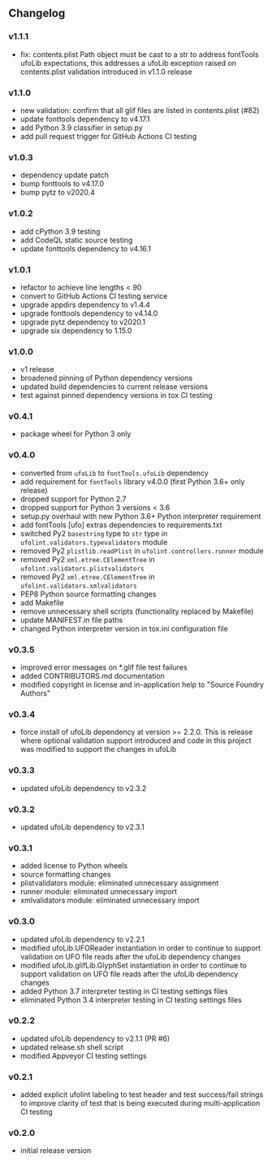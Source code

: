 ## Changelog

### v1.1.1

- fix: contents.plist Path object must be cast to a str to address fontTools ufoLib expectations, this addresses a ufoLib exception raised on contents.plist validation introduced in v1.1.0 release

### v1.1.0

- new validation: confirm that all glif files are listed in contents.plist (#82)
- update fonttools dependency to v4.17.1
- add Python 3.9 classifier in setup.py
- add pull request trigger for GitHub Actions CI testing

### v1.0.3

- dependency update patch
- bump fonttools to v4.17.0
- bump pytz to v2020.4

### v1.0.2

- add cPython 3.9 testing
- add CodeQL static source testing
- update fonttools dependency to v4.16.1

### v1.0.1

- refactor to achieve line lengths < 90
- convert to GitHub Actions CI testing service
- upgrade appdirs dependency to v1.4.4
- upgrade fonttools dependency to v4.14.0
- upgrade pytz dependency to v2020.1
- upgrade six dependency to 1.15.0

### v1.0.0

- v1 release
- broadened pinning of Python dependency versions
- updated build dependencies to current release versions
- test against pinned dependency versions in tox CI testing

### v0.4.1

- package wheel for Python 3 only

### v0.4.0

- converted from `ufoLib` to `fontTools.ufoLib` dependency
- add requirement for `fontTools` library v4.0.0 (first Python 3.6+ only release)
- dropped support for Python 2.7
- dropped support for Python 3 versions < 3.6
- setup.py overhaul with new Python 3.6+ Python interpreter requirement
- add fontTools [ufo] extras dependencies to requirements.txt
- switched Py2 `basestring` type to `str` type in `ufolint.validators.typevalidators` module
- removed Py2 `plistlib.readPlist` in `ufolint.controllers.runner` module
- removed Py2 `xml.etree.CElementTree` in `ufolint.validators.plistvalidators`
- removed Py2 `xml.etree.CElementTree` in `ufolint.validators.xmlvalidators`
- PEP8 Python source formatting changes
- add Makefile
- remove unnecessary shell scripts (functionality replaced by Makefile)
- update MANIFEST.in file paths
- changed Python interpreter version in tox.ini configuration file

### v0.3.5

- improved error messages on \*.glif file test failures
- added CONTRIBUTORS.md documentation
- modified copyright in license and in-application help to "Source Foundry Authors"

### v0.3.4

- force install of ufoLib dependency at version >= 2.2.0. This is release where optional validation support introduced and code in this project was modified to support the changes in ufoLib

### v0.3.3

- updated ufoLib dependency to v2.3.2

### v0.3.2

- updated ufoLib dependency to v2.3.1

### v0.3.1

- added license to Python wheels
- source formatting changes
- plistvalidators module: eliminated unnecessary assignment
- runner module: eliminated unnecessary import
- xmlvalidators module: eliminated unnecessary import

### v0.3.0

- updated ufoLib dependency to v2.2.1
- modified ufoLib.UFOReader instantiation in order to continue to support validation on UFO file reads after the ufoLib dependency changes
- modified ufoLib.glifLib.GlyphSet instantiation in order to continue to support validation on UFO file reads after the ufoLib dependency changes
- added Python 3.7 interpreter testing in CI testing settings files
- eliminated Python 3.4 interpreter testing in CI testing settings files

### v0.2.2

- updated ufoLib dependency to v2.1.1 (PR #6)
- updated release.sh shell script
- modified Appveyor CI testing settings

### v0.2.1

- added explicit ufolint labeling to test header and test success/fail strings to improve clarity of test that is being executed during multi-application CI testing

### v0.2.0

- initial release version
